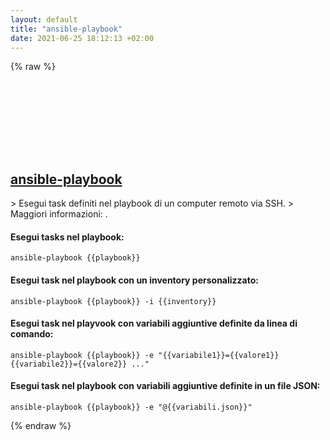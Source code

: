 ```yaml
---
layout: default
title: "ansible-playbook"
date: 2021-06-25 18:12:13 +02:00
---
```

{% raw %}
<h2 id="ansible-playbook">
  <a href="/it/common/ansible-playbook.html">ansible-playbook</a> <a href="#ansible-playbook"><svg class="icon">
    <use href="/assets/images/unicode_sprite.svg#link" />
  </svg></a>
</h2>
> Esegui task definiti nel playbook di un computer remoto via SSH.
> Maggiori informazioni: <https://docs.ansible.com/ansible/latest/cli/ansible-playbook.html>.

#### Esegui tasks nel playbook:
```shell
ansible-playbook {{playbook}}
```
#### Esegui task nel playbook con un inventory personalizzato:
```shell
ansible-playbook {{playbook}} -i {{inventory}}
```
#### Esegui task nel playvook con variabili aggiuntive definite da linea di comando:
```shell
ansible-playbook {{playbook}} -e "{{variabile1}}={{valore1}} {{variabile2}}={{valore2}} ..."
```
#### Esegui task nel playbook con variabili aggiuntive definite in un file JSON:
```shell
ansible-playbook {{playbook}} -e "@{{variabili.json}}"
```
{% endraw %}